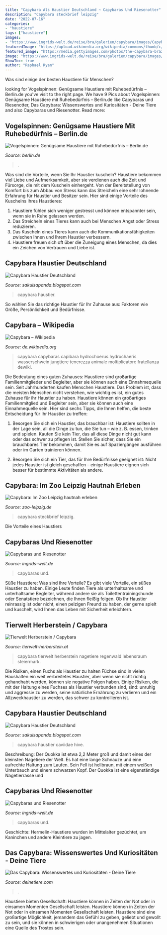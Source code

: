 ```yaml
---
title: "Capybara Als Haustier Deutschland ~ Capybaras Und Riesenotter"
description: "Capybara steckbrief leipzig"
date: "2022-07-16"
categories:
- "haustiere"
tags: ["haustiere"]
images:
- "https://www.ingrids-welt.de/reise/bra/galerien/capybara/images/Capybaras 29.jpg"
featuredImage: "https://upload.wikimedia.org/wikipedia/commons/thumb/c/c9/Young_capybaras.jpg/440px-Young_capybaras.jpg"
featured_image: "https://media.gettyimages.com/photos/the-capybara-brazil-picture-id1061001808"
image: "https://www.ingrids-welt.de/reise/bra/galerien/capybara/images/Capybaras 29.jpg"
ShowToc: true
author: "Raphael Ryan"
---
```



Was sind einige der besten Haustiere für Menschen?

	

		
looking for Vogelspinnen: Genügsame Haustiere mit Ruhebedürfnis – Berlin.de you've visit to the right page. We have 9 Pics about Vogelspinnen: Genügsame Haustiere mit Ruhebedürfnis – Berlin.de like Capybaras und Riesenotter, Das Capybara: Wissenswertes und Kuriositäten - Deine Tiere and also Capybaras und Riesenotter. Read more:
		
    
## Vogelspinnen: Genügsame Haustiere Mit Ruhebedürfnis – Berlin.de

<img loading=lazy src="https://www.berlin.de/binaries/asset/image_assets/4656641/source/1480072741/624x468/" onerror="this.onerror=null;this.src='https://tse2.mm.bing.net/th?id=OIP.qtJddLoXkdA7XWy2mOj-OAHaFj&amp;pid=15.1';" alt="Vogelspinnen: Genügsame Haustiere mit Ruhebedürfnis – Berlin.de">

_Source: berlin.de_

>. 

	

Was sind die Vorteile, wenn Sie Ihr Haustier kuscheln?
Haustiere bekommen viel Liebe und Aufmerksamkeit, aber sie verdienen auch die Zeit und Fürsorge, die mit dem Kuscheln einhergeht. Von der Bereitstellung von Komfort bis zum Abbau von Stress kann das Streicheln eine sehr lohnende Erfahrung für Haustier und Besitzer sein. Hier sind einige Vorteile des Kuschelns Ihres Haustieres:
1. Haustiere fühlen sich weniger gestresst und können entspannter sein, wenn sie in Ruhe gelassen werden.
2. Das Streicheln eines Tieres kann auch bei Menschen Angst oder Stress reduzieren.
3. Das Kuscheln eines Tieres kann auch die Kommunikationsfähigkeiten zwischen Ihnen und Ihrem Haustier verbessern.
4. Haustiere freuen sich oft über die Zuneigung eines Menschen, da dies ein Zeichen von Vertrauen und Liebe ist.

    
## Capybara Haustier Deutschland

<img loading=lazy src="https://media.gettyimages.com/photos/the-capybara-brazil-picture-id1061001808" onerror="this.onerror=null;this.src='https://tse1.mm.bing.net/th?id=OIP.bc6gT9sWcAwhq5GrzdOufwHaE8&amp;pid=15.1';" alt="Capybara Haustier Deutschland">

_Source: sakuisapanda.blogspot.com_

>capybara haustier. 

	

So wählen Sie das richtige Haustier für Ihr Zuhause aus: Faktoren wie Größe, Persönlichkeit und Bedürfnisse.

    
## Capybara – Wikipedia

<img loading=lazy src="https://upload.wikimedia.org/wikipedia/commons/thumb/c/c9/Young_capybaras.jpg/440px-Young_capybaras.jpg" onerror="this.onerror=null;this.src='https://tse1.mm.bing.net/th?id=OIP.BuJNpe2-zPD32-S7bg8zEgAAAA&amp;pid=15.1';" alt="Capybara – Wikipedia">

_Source: de.wikipedia.org_

>capybara capybaras capibara hydrochoerus hydrochaeris wasserschwein jungtiere tenerezza animale moltiplicatore fratellanza dewiki. 

	

Die Bedeutung eines guten Zuhauses: Haustiere sind großartige Familienmitglieder und Begleiter, aber sie können auch eine Einnahmequelle sein.
Seit Jahrhunderten kaufen Menschen Haustiere. Das Problem ist, dass die meisten Menschen nicht verstehen, wie wichtig es ist, ein gutes Zuhause für ihr Haustier zu haben. Haustiere können ein großartiges Familienmitglied und Begleiter sein, aber sie können auch eine Einnahmequelle sein. Hier sind sechs Tipps, die Ihnen helfen, die beste Entscheidung für Ihr Haustier zu treffen:
1. Besorgen Sie sich ein Haustier, das brauchbar ist: Haustiere sollten in der Lage sein, all die Dinge zu tun, die Sie tun – wie z. B. essen, trinken und spielen. Kaufen Sie kein Tier, das all diese Dinge nicht gut kann oder das schwer zu pflegen ist. Stellen Sie sicher, dass Sie ein brauchbares Tier bekommen, damit Sie es auf Spaziergängen ausführen oder im Garten trainieren können.

2. Besorgen Sie sich ein Tier, das für Ihre Bedürfnisse geeignet ist: Nicht jedes Haustier ist gleich geschaffen – einige Haustiere eignen sich besser für bestimmte Aktivitäten als andere.

    
## Capybara: Im Zoo Leipzig Hautnah Erleben

<img loading=lazy src="https://www.zoo-leipzig.de/fileadmin/_processed_/c/d/csm_Capybara_3_5a1dbca0dd.jpg" onerror="this.onerror=null;this.src='https://tse2.mm.bing.net/th?id=OIP.sJNj3iEUFf6WBHXlI-6qAQHaE8&amp;pid=15.1';" alt="Capybara: Im Zoo Leipzig hautnah erleben">

_Source: zoo-leipzig.de_

>capybara steckbrief leipzig. 

	

Die Vorteile eines Haustiers

    
## Capybaras Und Riesenotter

<img loading=lazy src="https://www.ingrids-welt.de/reise/bra/galerien/capybara/images/Capybaras 29.jpg" onerror="this.onerror=null;this.src='https://tse1.mm.bing.net/th?id=OIP.pxfEsMP66BBdJeYHZdqCWQHaE8&amp;pid=15.1';" alt="Capybaras und Riesenotter">

_Source: ingrids-welt.de_

>capybaras und. 

	

Süße Haustiere: Was sind ihre Vorteile?
Es gibt viele Vorteile, ein süßes Haustier zu haben. Einige Leute finden Tiere als unterhaltsame und unterhaltsame Begleiter, während andere sie als Toilettentrainingshunde oder Senatstiere bezeichnen, die Ihnen fleißig folgen. Ob Ihr Haustier reinrassig ist oder nicht, einen pelzigen Freund zu haben, der gerne spielt und kuschelt, wird Ihnen das Leben mit Sicherheit erleichtern.

    
## Tierwelt Herberstein / Capybara

<img loading=lazy src="http://www.tierwelt-herberstein.at/fileadmin/Bilder/Tiere/Amerika/Capybara/Capybara3.jpg" onerror="this.onerror=null;this.src='https://tse3.mm.bing.net/th?id=OIP.dVYKP9z_3zO7lp0qvi_FWQHaE8&amp;pid=15.1';" alt="Tierwelt Herberstein / Capybara">

_Source: tierwelt-herberstein.at_

>capybara tierwelt herberstein nagetiere regenwald lebensraum steiermark. 

	

Die Risiken, einen Fuchs als Haustier zu halten
Füchse sind in vielen Haushalten ein weit verbreitetes Haustier, aber wenn sie nicht richtig gehandhabt werden, können sie negative Folgen haben. Einige Risiken, die mit der Haltung eines Fuchses als Haustier verbunden sind, sind: unruhig und aggressiv zu werden, seine natürliche Ernährung zu verlieren und ein Allzweckhaustier zu werden, das schwer zu kontrollieren ist.

    
## Capybara Haustier Deutschland

<img loading=lazy src="https://farm66.static.flickr.com/65535/48717528151_a1471bc6b5_b.jpg" onerror="this.onerror=null;this.src='https://tse1.mm.bing.net/th?id=OIP.yLVk__b5Ui9OUs51gFoJTgHaEm&amp;pid=15.1';" alt="Capybara Haustier Deutschland">

_Source: sakuisapanda.blogspot.com_

>capybara haustier caviidae hive. 

	

Beschreibung: Der Quokka ist etwa 2,2 Meter groß und damit eines der kleinsten Nagetiere der Welt. Es hat eine lange Schnauze und eine aufrechte Haltung zum Laufen. Sein Fell ist hellbraun, mit einem weißen Unterbauch und einem schwarzen Kopf. Der Quokka ist eine eigenständige Nagetierrasse und

    
## Capybaras Und Riesenotter

<img loading=lazy src="https://www.ingrids-welt.de/reise/bra/galerien/capybara/images/Capybaras 23.jpg" onerror="this.onerror=null;this.src='https://tse4.mm.bing.net/th?id=OIP.1GY8W64YSSDbrXOymS0dfQHaE8&amp;pid=15.1';" alt="Capybaras und Riesenotter">

_Source: ingrids-welt.de_

>capybaras und. 

	

Geschichte: Hermelin-Haustiere wurden im Mittelalter gezüchtet, um Kaninchen und andere Kleintiere zu jagen.

    
## Das Capybara: Wissenswertes Und Kuriositäten - Deine Tiere

<img loading=lazy src="https://deinetiere.com/wp-content/uploads/2019/03/capybara-576x384.jpg" onerror="this.onerror=null;this.src='https://tse4.mm.bing.net/th?id=OIP.GVG-Q-SYFikTIj6fC9c5qwHaE8&amp;pid=15.1';" alt="Das Capybara: Wissenswertes und Kuriositäten - Deine Tiere">

_Source: deinetiere.com_

>. 

	

Haustiere bieten Gesellschaft: Haustiere können in Zeiten der Not oder in einsamen Momenten Gesellschaft leisten.
Haustiere können in Zeiten der Not oder in einsamen Momenten Gesellschaft leisten. Haustiere sind eine großartige Möglichkeit, jemandem das Gefühl zu geben, geliebt und gewollt zu sein, und sie können in schwierigen oder unangenehmen Situationen eine Quelle des Trostes sein.

